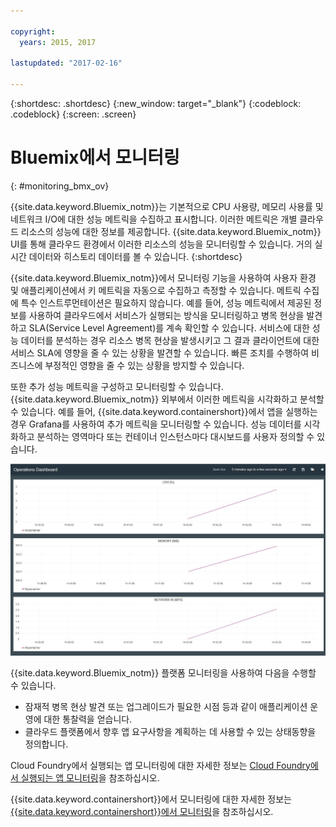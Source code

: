 ```yaml
---

copyright:
  years: 2015, 2017

lastupdated: "2017-02-16"

---
```



{:shortdesc: .shortdesc}
{:new_window: target="_blank"}
{:codeblock: .codeblock}
{:screen: .screen}


# Bluemix에서 모니터링
{: #monitoring_bmx_ov}

{{site.data.keyword.Bluemix_notm}}는 기본적으로 CPU 사용량, 메모리 사용률 및 네트워크 I/O에 대한 성능 메트릭을 수집하고 표시합니다. 이러한 메트릭은 개별 클라우드 리소스의 성능에 대한 정보를 제공합니다. {{site.data.keyword.Bluemix_notm}} UI를 통해 클라우드 환경에서 이러한 리소스의 성능을 모니터링할 수 있습니다. 거의 실시간 데이터와 히스토리 데이터를 볼 수 있습니다.
{:shortdesc}

{{site.data.keyword.Bluemix_notm}}에서 모니터링 기능을 사용하여 사용자 환경 및 애플리케이션에서 키 메트릭을 자동으로 수집하고 측정할 수 있습니다. 메트릭 수집에 특수 인스트루먼테이션은 필요하지 않습니다. 예를 들어, 성능 메트릭에서 제공된 정보를 사용하여 클라우드에서 서비스가 실행되는 방식을 모니터링하고 병목 현상을 발견하고 SLA(Service Level Agreement)를 계속 확인할 수 있습니다. 서비스에 대한 성능 데이터를 분석하는 경우 리소스 병목 현상을 발생시키고 그 결과 클라이언트에 대한 서비스 SLA에 영향을 줄 수 있는 상황을 발견할 수 있습니다. 빠른 조치를 수행하여 비즈니스에 부정적인 영향을 줄 수 있는 상황을 방지할 수 있습니다.  

또한 추가 성능 메트릭을 구성하고 모니터링할 수 있습니다. {{site.data.keyword.Bluemix_notm}} 외부에서 이러한 메트릭을 시각화하고 분석할 수 있습니다. 예를 들어, {{site.data.keyword.containershort}}에서 앱을 실행하는 경우 Grafana를 사용하여 추가 메트릭을 모니터링할 수 있습니다. 성능 데이터를 시각화하고 분석하는 영역마다 또는 컨테이너 인스턴스마다 대시보드를 사용자 정의할 수 있습니다.

![{{site.data.keyword.Bluemix_notm}}에서 실행되는 컨테이너의 Grafana 모니터링 보기](images/monitoring_default_container_grafana_view.jpg)

{{site.data.keyword.Bluemix_notm}} 플랫폼 모니터링을 사용하여 다음을 수행할 수 있습니다.

* 잠재적 병목 현상 발견 또는 업그레이드가 필요한 시점 등과 같이 애플리케이션 운영에 대한 통찰력을 얻습니다. 
* 클라우드 플랫폼에서 향후 앱 요구사항을 계획하는 데 사용할 수 있는 상태동향을 정의합니다.

Cloud Foundry에서 실행되는 앱 모니터링에 대한 자세한 정보는 [Cloud Foundry에서 실행되는 앱 모니터링](monitoring_cf_apps.html#monitoring_bluemix_apps)을 참조하십시오.

{{site.data.keyword.containershort}}에서 모니터링에 대한 자세한 정보는 [{{site.data.keyword.containershort}}에서 모니터링](/docs/containers/monitoringandlogging/container_ml_monitor.html#container_ml_monitor)을 참조하십시오.   

